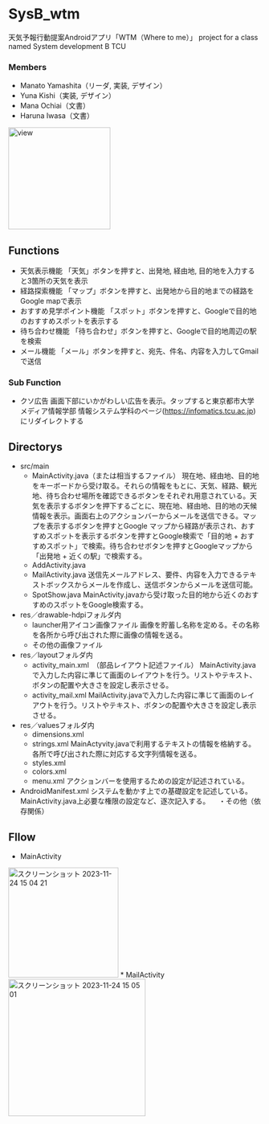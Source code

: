 # SysB_wtm

天気予報行動提案Androidアプリ「WTM（Where to me）」
project for a class named System development B TCU

### Members
* Manato Yamashita（リーダ, 実装, デザイン）
* Yuna Kishi（実装, デザイン）
* Mana Ochiai（文書）
* Haruna Iwasa（文書）

<img width="203" alt="view" src="https://github.com/ManatoYamashita/SysB_wtm/assets/95745485/ffc3c907-aab4-4bd6-8922-60256c69eda9">

## Functions
* 天気表示機能
  「天気」ボタンを押すと、出発地, 経由地, 目的地を入力すると3箇所の天気を表示
* 経路探索機能
  「マップ」ボタンを押すと、出発地から目的地までの経路をGoogle mapで表示
* おすすめ見学ポイント機能
  「スポット」ボタンを押すと、Googleで目的地のおすすめスポットを表示する
* 待ち合わせ機能
  「待ち合わせ」ボタンを押すと、Googleで目的地周辺の駅を検索
* メール機能
  「メール」ボタンを押すと、宛先、件名、内容を入力してGmailで送信

### Sub Function
* クソ広告
  画面下部にいかがわしい広告を表示。タップすると東京都市大学 メディア情報学部 情報システム学科のページ(https://infomatics.tcu.ac.jp)にリダイレクトする
  
## Directorys
* src/main
  * MainActivity.java（または相当するファイル）
    現在地、経由地、目的地をキーボードから受け取る。それらの情報をもとに、天気、経路、観光地、待ち合わせ場所を確認できるボタンをそれぞれ用意されている。天気を表示するボタンを押下するごとに、現在地、経由地、目的地の天候情報を表示。画面右上のアクションバーからメールを送信できる。マップを表示するボタンを押すとGoogle マップから経路が表示され、おすすめスポットを表示するボタンを押すとGoogle検索で「目的地 + おすすめスポット」で検索。待ち合わせボタンを押すとGoogleマップから「出発地 + 近くの駅」で検索する。
  * AddActivity.java
  * MailActivity.java
    送信先メールアドレス、要件、内容を入力できるテキストボックスからメールを作成し、送信ボタンからメールを送信可能。
  * SpotShow.java
    MainActivity.javaから受け取った目的地から近くのおすすめのスポットをGoogle検索する。
* res／drawable-hdpiフォルダ内
  * launcher用アイコン画像ファイル
    画像を貯蓄し名称を定める。その名称を各所から呼び出された際に画像の情報を送る。
  * その他の画像ファイル
* res／layoutフォルダ内
  * activity_main.xml　（部品レイアウト記述ファイル）
    MainActivity.javaで入力した内容に準じて画面のレイアウトを行う。リストやテキスト、ボタンの配置や大きさを設定し表示させる。
  * activity_mail.xml
    MailActivity.javaで入力した内容に準じて画面のレイアウトを行う。リストやテキスト、ボタンの配置や大きさを設定し表示させる。
* res／valuesフォルダ内
  * dimensions.xml
  * strings.xml
    MainActyvity.javaで利用するテキストの情報を格納する。各所で呼び出された際に対応する文字列情報を送る。
  * styles.xml
  * colors.xml
  * menu.xml
    アクションバーを使用するための設定が記述されている。 
* AndroidManifest.xml
  システムを動かす上での基礎設定を記述している。 MainActivity.java上必要な権​限の設定など、逐次記入する。
　・その他（依存関係）

## Fllow 
* MainActivity
 <img width="219" alt="スクリーンショット 2023-11-24 15 04 21" src="https://github.com/ManatoYamashita/SysB_wtm/assets/95745485/d67a153a-e24f-4766-82b7-abef02acdfd2">
* MailActivity
<img width="273" alt="スクリーンショット 2023-11-24 15 05 01" src="https://github.com/ManatoYamashita/SysB_wtm/assets/95745485/950c42fd-d21b-4464-af61-25cb30d6d214">
